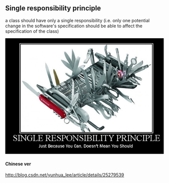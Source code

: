 ## Single responsibility principle

a class should have only a single responsibility \(i.e. only one potential change in the software's specification should be able to affect the specification of the class\)



![](/assets/single_responsbility.png)


#### Chinese ver
http://blog.csdn.net/yunhua_lee/article/details/25279539

